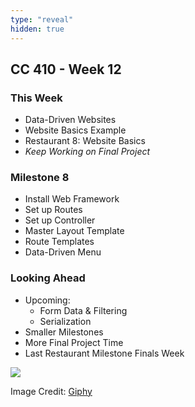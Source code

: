 ```yaml
---
type: "reveal"
hidden: true
---
```

<section>
	<h2>CC 410 - Week 12</h2>
</section>
<section>
	<h3>This Week</h3>
	<ul>
		<li>Data-Driven Websites</li>
		<li>Website Basics Example</li>
		<li>Restaurant 8: Website Basics</li>
		<li><i>Keep Working on Final Project</i></li>
	</ul>
</section>
<section>
	<h3>Milestone 8</h3>
	<ul>
		<li>Install Web Framework</li>
		<li>Set up Routes</li>
		<li>Set up Controller</li>
		<li>Master Layout Template</li>
		<li>Route Templates</li>
		<li>Data-Driven Menu</li>
	</ul>
</section>
<section>
	<h3>Looking Ahead</h3>
	<ul>
		<li>Upcoming: <ul>
			<li>Form Data & Filtering</li>
			<li>Serialization</li>
		</ul></li>
		<li>Smaller Milestones</li>
		<li>More Final Project Time</li>
		<li>Last Restaurant Milestone Finals Week</li>
	</ul>
</section>
<section>
	<img class="plain stretch" src="https://media.giphy.com/media/3o6nUZm2TxFXDUXM0U/giphy.gif">
	<p class="imagecredit">Image Credit: <a href="https://giphy.com/gifs/thenextstep-3o6nUZm2TxFXDUXM0U/media">Giphy</a></p>
</section>
